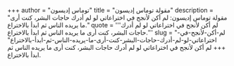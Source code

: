 +++
author = "توماس إديسون"
title = "مقولة توماس إديسون"
description = "مقولة توماس إديسون: لم أكن لأنجح في اختراعاتي لو لم أدرك حاجات البشر، كنت أرى ما يريده الناس ثم ابدأ بالاختراع."
quote = '''لم أكن لأنجح في اختراعاتي لو لم أدرك حاجات البشر، كنت أرى ما يريده الناس ثم ابدأ بالاختراع.'''
slug = "لم-أكن-لأنجح-في-اختراعاتي-لو-لم-أدرك-حاجات-البشر-كنت-أرى-ما-يريده-الناس-ثم-ابدأ-بالاختراع"
+++
لم أكن لأنجح في اختراعاتي لو لم أدرك حاجات البشر، كنت أرى ما يريده الناس ثم ابدأ بالاختراع.
